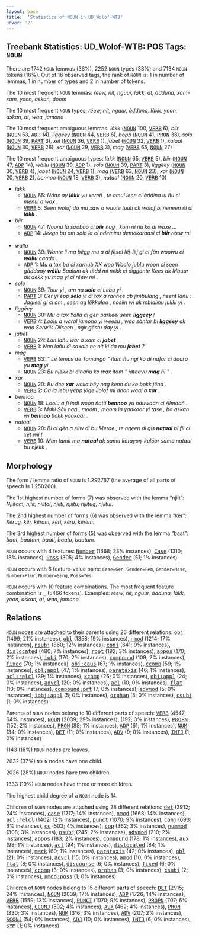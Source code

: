 ```yaml
---
layout: base
title:  'Statistics of NOUN in UD_Wolof-WTB'
udver: '2'
---
```


## Treebank Statistics: UD_Wolof-WTB: POS Tags: `NOUN`

There are 1742 `NOUN` lemmas (36%), 2252 `NOUN` types (38%) and 7134 `NOUN` tokens (16%).
Out of 16 observed tags, the rank of `NOUN` is: 1 in number of lemmas, 1 in number of types and 2 in number of tokens.

The 10 most frequent `NOUN` lemmas: <em>réew, nit, nguur, làkk, at, àdduna, xam-xam, yoon, askan, doom</em>

The 10 most frequent `NOUN` types:  <em>réew, nit, nguur, àdduna, làkk, yoon, askan, at, waa, jamono</em>

The 10 most frequent ambiguous lemmas: <em>làkk</em> (<tt><a href="wo_wtb-pos-NOUN.html">NOUN</a></tt> 100, <tt><a href="wo_wtb-pos-VERB.html">VERB</a></tt> 6), <em>biir</em> (<tt><a href="wo_wtb-pos-NOUN.html">NOUN</a></tt> 53, <tt><a href="wo_wtb-pos-ADP.html">ADP</a></tt> 14), <em>liggéey</em> (<tt><a href="wo_wtb-pos-NOUN.html">NOUN</a></tt> 44, <tt><a href="wo_wtb-pos-VERB.html">VERB</a></tt> 6), <em>bopp</em> (<tt><a href="wo_wtb-pos-NOUN.html">NOUN</a></tt> 41, <tt><a href="wo_wtb-pos-PRON.html">PRON</a></tt> 38), <em>solo</em> (<tt><a href="wo_wtb-pos-NOUN.html">NOUN</a></tt> 39, <tt><a href="wo_wtb-pos-PART.html">PART</a></tt> 3), <em>xel</em> (<tt><a href="wo_wtb-pos-NOUN.html">NOUN</a></tt> 36, <tt><a href="wo_wtb-pos-VERB.html">VERB</a></tt> 1), <em>jabet</em> (<tt><a href="wo_wtb-pos-NOUN.html">NOUN</a></tt> 32, <tt><a href="wo_wtb-pos-VERB.html">VERB</a></tt> 1), <em>xalaat</em> (<tt><a href="wo_wtb-pos-NOUN.html">NOUN</a></tt> 30, <tt><a href="wo_wtb-pos-VERB.html">VERB</a></tt> 26), <em>xar</em> (<tt><a href="wo_wtb-pos-NOUN.html">NOUN</a></tt> 29, <tt><a href="wo_wtb-pos-VERB.html">VERB</a></tt> 3), <em>mag</em> (<tt><a href="wo_wtb-pos-VERB.html">VERB</a></tt> 65, <tt><a href="wo_wtb-pos-NOUN.html">NOUN</a></tt> 27)

The 10 most frequent ambiguous types:  <em>làkk</em> (<tt><a href="wo_wtb-pos-NOUN.html">NOUN</a></tt> 65, <tt><a href="wo_wtb-pos-VERB.html">VERB</a></tt> 5), <em>biir</em> (<tt><a href="wo_wtb-pos-NOUN.html">NOUN</a></tt> 47, <tt><a href="wo_wtb-pos-ADP.html">ADP</a></tt> 14), <em>wàllu</em> (<tt><a href="wo_wtb-pos-NOUN.html">NOUN</a></tt> 39, <tt><a href="wo_wtb-pos-ADP.html">ADP</a></tt> 1), <em>solo</em> (<tt><a href="wo_wtb-pos-NOUN.html">NOUN</a></tt> 39, <tt><a href="wo_wtb-pos-PART.html">PART</a></tt> 3), <em>liggéey</em> (<tt><a href="wo_wtb-pos-NOUN.html">NOUN</a></tt> 30, <tt><a href="wo_wtb-pos-VERB.html">VERB</a></tt> 4), <em>jabet</em> (<tt><a href="wo_wtb-pos-NOUN.html">NOUN</a></tt> 24, <tt><a href="wo_wtb-pos-VERB.html">VERB</a></tt> 1), <em>mag</em> (<tt><a href="wo_wtb-pos-VERB.html">VERB</a></tt> 63, <tt><a href="wo_wtb-pos-NOUN.html">NOUN</a></tt> 23), <em>xar</em> (<tt><a href="wo_wtb-pos-NOUN.html">NOUN</a></tt> 20, <tt><a href="wo_wtb-pos-VERB.html">VERB</a></tt> 2), <em>bennoo</em> (<tt><a href="wo_wtb-pos-NOUN.html">NOUN</a></tt> 18, <tt><a href="wo_wtb-pos-VERB.html">VERB</a></tt> 3), <em>nataal</em> (<tt><a href="wo_wtb-pos-NOUN.html">NOUN</a></tt> 20, <tt><a href="wo_wtb-pos-VERB.html">VERB</a></tt> 10)


* <em>làkk</em>
  * <tt><a href="wo_wtb-pos-NOUN.html">NOUN</a></tt> 65: <em>Ndax ay <b>làkk</b> yu xereñ , te amul lenn ci àddina lu ñu ci mënul a wax .</em>
  * <tt><a href="wo_wtb-pos-VERB.html">VERB</a></tt> 5: <em>Seen wolof da mu xaw a wuute tuuti ak wolof bi ñeneen ñi di <b>làkk</b> .</em>
* <em>biir</em>
  * <tt><a href="wo_wtb-pos-NOUN.html">NOUN</a></tt> 47: <em>Noonu la sóoboo ci <b>biir</b> nag , kom ni ñu ko di waxe ...</em>
  * <tt><a href="wo_wtb-pos-ADP.html">ADP</a></tt> 14: <em>Jeego bu am solo la ci ndeminu demokaraasi ci <b>biir</b> réew mi .</em>
* <em>wàllu</em>
  * <tt><a href="wo_wtb-pos-NOUN.html">NOUN</a></tt> 39: <em>Wante li ma bëgg mu a di fésal lëj-lëj gi ci fàn woowu ci <b>wàllu</b> caada .</em>
  * <tt><a href="wo_wtb-pos-ADP.html">ADP</a></tt> 1: <em>Mu a tax ba ci xarnub XX waa Waalo jublu woon ci seen gàddaay <b>wàllu</b> Saalum ak tëdd mi nekk ci diggante Kees ak Mbuur ak dëkk yu mag yi ci réew mi .</em>
* <em>solo</em>
  * <tt><a href="wo_wtb-pos-NOUN.html">NOUN</a></tt> 39: <em>Tuur yi , am na <b>solo</b> ci Lebu yi .</em>
  * <tt><a href="wo_wtb-pos-PART.html">PART</a></tt> 3: <em>Cër yi ëpp <b>solo</b> yi di tax a raññee ab jimbulang , ñeent lañu : Jagleel gi ci am , seen ag lëkkaloo , nosiin wi ak mbidiinu jukki yi .</em>
* <em>liggéey</em>
  * <tt><a href="wo_wtb-pos-NOUN.html">NOUN</a></tt> 30: <em>Mu a tax Yàlla di gën barkeel seen <b>liggéey</b> !</em>
  * <tt><a href="wo_wtb-pos-VERB.html">VERB</a></tt> 4: <em>Loolu a waral jamono yi weesu , waa sàntar bi <b>liggéey</b> ak waa Serwiis Diiseen , ngir gëstu day yi .</em>
* <em>jabet</em>
  * <tt><a href="wo_wtb-pos-NOUN.html">NOUN</a></tt> 24: <em>Lan lañu war a xam ci <b>jabet</b></em>
  * <tt><a href="wo_wtb-pos-VERB.html">VERB</a></tt> 1: <em>Nan lañu di saxale ne nit ki da mu <b>jabet</b> ?</em>
* <em>mag</em>
  * <tt><a href="wo_wtb-pos-VERB.html">VERB</a></tt> 63: <em>" Le temps de Tamango " itam ñu ngi ko di nafar ci daara yu <b>mag</b> yi .</em>
  * <tt><a href="wo_wtb-pos-NOUN.html">NOUN</a></tt> 23: <em>Bu njëkk bi dinañu ko wax itam " jataayu <b>mag</b> ñi " .</em>
* <em>xar</em>
  * <tt><a href="wo_wtb-pos-NOUN.html">NOUN</a></tt> 20: <em>Bu dee <b>xar</b> walla bëy nag kenn du ko bokk jënd .</em>
  * <tt><a href="wo_wtb-pos-VERB.html">VERB</a></tt> 2: <em>Ca la lebu yépp jóge Jolof mi doon waaj a <b>xar</b> .</em>
* <em>bennoo</em>
  * <tt><a href="wo_wtb-pos-NOUN.html">NOUN</a></tt> 18: <em>Loolu a fi indi woon ñatti <b>bennoo</b> yu nduwaan ci Almaañ .</em>
  * <tt><a href="wo_wtb-pos-VERB.html">VERB</a></tt> 3: <em>Maki Sàll nag , moom , moom la yaakaar yi tase , ba askan wi <b>bennoo</b> bokk yaakaar .</em>
* <em>nataal</em>
  * <tt><a href="wo_wtb-pos-NOUN.html">NOUN</a></tt> 20: <em>Bi ci gën a siiw di bu Meroe , te ngeen di gis <b>nataal</b> bi fii ci xët wii !</em>
  * <tt><a href="wo_wtb-pos-VERB.html">VERB</a></tt> 10: <em>Man tamit ma <b>nataal</b> ak sama karayoƞ-kulóor sama nataal bu njëkk .</em>

## Morphology

The form / lemma ratio of `NOUN` is 1.292767 (the average of all parts of speech is 1.250260).

The 1st highest number of forms (7) was observed with the lemma “njiit”: <em>Njiitam, njiit, njiital, njiiti, njiitu, njiitug, njiitul</em>.

The 2nd highest number of forms (6) was observed with the lemma “kër”: <em>Kërug, kër, këram, këri, këru, kërëm</em>.

The 3rd highest number of forms (5) was observed with the lemma “baat”: <em>baat, baatam, baati, baatu, baatum</em>.

`NOUN` occurs with 4 features: <tt><a href="wo_wtb-feat-Number.html">Number</a></tt> (1668; 23% instances), <tt><a href="wo_wtb-feat-Case.html">Case</a></tt> (1310; 18% instances), <tt><a href="wo_wtb-feat-Poss.html">Poss</a></tt> (305; 4% instances), <tt><a href="wo_wtb-feat-Gender.html">Gender</a></tt> (51; 1% instances)

`NOUN` occurs with 6 feature-value pairs: `Case=Gen`, `Gender=Fem`, `Gender=Masc`, `Number=Plur`, `Number=Sing`, `Poss=Yes`

`NOUN` occurs with 10 feature combinations.
The most frequent feature combination is `_` (5466 tokens).
Examples: <em>réew, nit, nguur, àdduna, làkk, yoon, askan, at, waa, jamono</em>


## Relations

`NOUN` nodes are attached to their parents using 26 different relations: <tt><a href="wo_wtb-dep-obj.html">obj</a></tt> (1499; 21% instances), <tt><a href="wo_wtb-dep-obl.html">obl</a></tt> (1358; 19% instances), <tt><a href="wo_wtb-dep-nmod.html">nmod</a></tt> (1214; 17% instances), <tt><a href="wo_wtb-dep-nsubj.html">nsubj</a></tt> (860; 12% instances), <tt><a href="wo_wtb-dep-conj.html">conj</a></tt> (641; 9% instances), <tt><a href="wo_wtb-dep-dislocated.html">dislocated</a></tt> (480; 7% instances), <tt><a href="wo_wtb-dep-root.html">root</a></tt> (192; 3% instances), <tt><a href="wo_wtb-dep-appos.html">appos</a></tt> (170; 2% instances), <tt><a href="wo_wtb-dep-iobj.html">iobj</a></tt> (170; 2% instances), <tt><a href="wo_wtb-dep-compound.html">compound</a></tt> (109; 2% instances), <tt><a href="wo_wtb-dep-fixed.html">fixed</a></tt> (70; 1% instances), <tt><a href="wo_wtb-dep-obj-caus.html">obj:caus</a></tt> (67; 1% instances), <tt><a href="wo_wtb-dep-ccomp.html">ccomp</a></tt> (59; 1% instances), <tt><a href="wo_wtb-dep-obl-appl.html">obl:appl</a></tt> (47; 1% instances), <tt><a href="wo_wtb-dep-parataxis.html">parataxis</a></tt> (46; 1% instances), <tt><a href="wo_wtb-dep-acl-relcl.html">acl:relcl</a></tt> (39; 1% instances), <tt><a href="wo_wtb-dep-xcomp.html">xcomp</a></tt> (26; 0% instances), <tt><a href="wo_wtb-dep-obj-appl.html">obj:appl</a></tt> (24; 0% instances), <tt><a href="wo_wtb-dep-advcl.html">advcl</a></tt> (20; 0% instances), <tt><a href="wo_wtb-dep-acl.html">acl</a></tt> (10; 0% instances), <tt><a href="wo_wtb-dep-flat.html">flat</a></tt> (10; 0% instances), <tt><a href="wo_wtb-dep-compound-prt.html">compound:prt</a></tt> (7; 0% instances), <tt><a href="wo_wtb-dep-advmod.html">advmod</a></tt> (5; 0% instances), <tt><a href="wo_wtb-dep-iobj-appl.html">iobj:appl</a></tt> (5; 0% instances), <tt><a href="wo_wtb-dep-orphan.html">orphan</a></tt> (5; 0% instances), <tt><a href="wo_wtb-dep-csubj.html">csubj</a></tt> (1; 0% instances)

Parents of `NOUN` nodes belong to 10 different parts of speech: <tt><a href="wo_wtb-pos-VERB.html">VERB</a></tt> (4547; 64% instances), <tt><a href="wo_wtb-pos-NOUN.html">NOUN</a></tt> (2039; 29% instances),  (192; 3% instances), <tt><a href="wo_wtb-pos-PROPN.html">PROPN</a></tt> (152; 2% instances), <tt><a href="wo_wtb-pos-PRON.html">PRON</a></tt> (88; 1% instances), <tt><a href="wo_wtb-pos-ADP.html">ADP</a></tt> (61; 1% instances), <tt><a href="wo_wtb-pos-NUM.html">NUM</a></tt> (34; 0% instances), <tt><a href="wo_wtb-pos-DET.html">DET</a></tt> (11; 0% instances), <tt><a href="wo_wtb-pos-ADV.html">ADV</a></tt> (9; 0% instances), <tt><a href="wo_wtb-pos-INTJ.html">INTJ</a></tt> (1; 0% instances)

1143 (16%) `NOUN` nodes are leaves.

2632 (37%) `NOUN` nodes have one child.

2026 (28%) `NOUN` nodes have two children.

1333 (19%) `NOUN` nodes have three or more children.

The highest child degree of a `NOUN` node is 14.

Children of `NOUN` nodes are attached using 28 different relations: <tt><a href="wo_wtb-dep-det.html">det</a></tt> (2912; 24% instances), <tt><a href="wo_wtb-dep-case.html">case</a></tt> (1717; 14% instances), <tt><a href="wo_wtb-dep-nmod.html">nmod</a></tt> (1668; 14% instances), <tt><a href="wo_wtb-dep-acl-relcl.html">acl:relcl</a></tt> (1402; 12% instances), <tt><a href="wo_wtb-dep-punct.html">punct</a></tt> (1070; 9% instances), <tt><a href="wo_wtb-dep-conj.html">conj</a></tt> (693; 6% instances), <tt><a href="wo_wtb-dep-cc.html">cc</a></tt> (503; 4% instances), <tt><a href="wo_wtb-dep-cop.html">cop</a></tt> (362; 3% instances), <tt><a href="wo_wtb-dep-nummod.html">nummod</a></tt> (308; 3% instances), <tt><a href="wo_wtb-dep-nsubj.html">nsubj</a></tt> (245; 2% instances), <tt><a href="wo_wtb-dep-advmod.html">advmod</a></tt> (210; 2% instances), <tt><a href="wo_wtb-dep-appos.html">appos</a></tt> (183; 2% instances), <tt><a href="wo_wtb-dep-compound.html">compound</a></tt> (178; 1% instances), <tt><a href="wo_wtb-dep-aux.html">aux</a></tt> (98; 1% instances), <tt><a href="wo_wtb-dep-acl.html">acl</a></tt> (94; 1% instances), <tt><a href="wo_wtb-dep-dislocated.html">dislocated</a></tt> (84; 1% instances), <tt><a href="wo_wtb-dep-mark.html">mark</a></tt> (60; 1% instances), <tt><a href="wo_wtb-dep-parataxis.html">parataxis</a></tt> (42; 0% instances), <tt><a href="wo_wtb-dep-obl.html">obl</a></tt> (21; 0% instances), <tt><a href="wo_wtb-dep-advcl.html">advcl</a></tt> (15; 0% instances), <tt><a href="wo_wtb-dep-amod.html">amod</a></tt> (10; 0% instances), <tt><a href="wo_wtb-dep-flat.html">flat</a></tt> (8; 0% instances), <tt><a href="wo_wtb-dep-discourse.html">discourse</a></tt> (6; 0% instances), <tt><a href="wo_wtb-dep-fixed.html">fixed</a></tt> (6; 0% instances), <tt><a href="wo_wtb-dep-ccomp.html">ccomp</a></tt> (3; 0% instances), <tt><a href="wo_wtb-dep-orphan.html">orphan</a></tt> (3; 0% instances), <tt><a href="wo_wtb-dep-csubj.html">csubj</a></tt> (2; 0% instances), <tt><a href="wo_wtb-dep-nmod-poss.html">nmod:poss</a></tt> (1; 0% instances)

Children of `NOUN` nodes belong to 15 different parts of speech: <tt><a href="wo_wtb-pos-DET.html">DET</a></tt> (2915; 24% instances), <tt><a href="wo_wtb-pos-NOUN.html">NOUN</a></tt> (2039; 17% instances), <tt><a href="wo_wtb-pos-ADP.html">ADP</a></tt> (1726; 14% instances), <tt><a href="wo_wtb-pos-VERB.html">VERB</a></tt> (1559; 13% instances), <tt><a href="wo_wtb-pos-PUNCT.html">PUNCT</a></tt> (1070; 9% instances), <tt><a href="wo_wtb-pos-PROPN.html">PROPN</a></tt> (707; 6% instances), <tt><a href="wo_wtb-pos-CCONJ.html">CCONJ</a></tt> (502; 4% instances), <tt><a href="wo_wtb-pos-AUX.html">AUX</a></tt> (462; 4% instances), <tt><a href="wo_wtb-pos-PRON.html">PRON</a></tt> (330; 3% instances), <tt><a href="wo_wtb-pos-NUM.html">NUM</a></tt> (316; 3% instances), <tt><a href="wo_wtb-pos-ADV.html">ADV</a></tt> (207; 2% instances), <tt><a href="wo_wtb-pos-SCONJ.html">SCONJ</a></tt> (54; 0% instances), <tt><a href="wo_wtb-pos-ADJ.html">ADJ</a></tt> (10; 0% instances), <tt><a href="wo_wtb-pos-INTJ.html">INTJ</a></tt> (6; 0% instances), <tt><a href="wo_wtb-pos-SYM.html">SYM</a></tt> (1; 0% instances)

